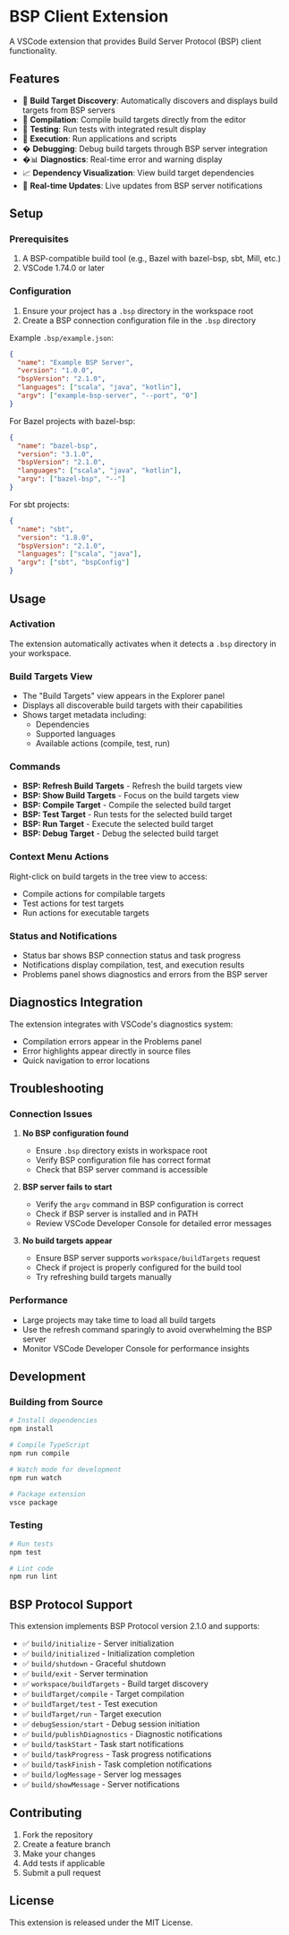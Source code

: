 # BSP Client Extension

A VSCode extension that provides Build Server Protocol (BSP) client functionality.

## Features

- 🎯 **Build Target Discovery**: Automatically discovers and displays build targets from BSP servers
- 🔨 **Compilation**: Compile build targets directly from the editor
- 🧪 **Testing**: Run tests with integrated result display
- 🏃 **Execution**: Run applications and scripts
- � **Debugging**: Debug build targets through BSP server integration
- �📊 **Diagnostics**: Real-time error and warning display
- 📈 **Dependency Visualization**: View build target dependencies
- 🔄 **Real-time Updates**: Live updates from BSP server notifications

## Setup

### Prerequisites

1. A BSP-compatible build tool (e.g., Bazel with bazel-bsp, sbt, Mill, etc.)
2. VSCode 1.74.0 or later

### Configuration

1. Ensure your project has a `.bsp` directory in the workspace root
2. Create a BSP connection configuration file in the `.bsp` directory

Example `.bsp/example.json`:
```json
{
  "name": "Example BSP Server",
  "version": "1.0.0",
  "bspVersion": "2.1.0",
  "languages": ["scala", "java", "kotlin"],
  "argv": ["example-bsp-server", "--port", "0"]
}
```

For Bazel projects with bazel-bsp:
```json
{
  "name": "bazel-bsp",
  "version": "3.1.0",
  "bspVersion": "2.1.0", 
  "languages": ["scala", "java", "kotlin"],
  "argv": ["bazel-bsp", "--"]
}
```

For sbt projects:
```json
{
  "name": "sbt",
  "version": "1.8.0",
  "bspVersion": "2.1.0",
  "languages": ["scala", "java"],
  "argv": ["sbt", "bspConfig"]
}
```

## Usage

### Activation

The extension automatically activates when it detects a `.bsp` directory in your workspace.

### Build Targets View

- The "Build Targets" view appears in the Explorer panel
- Displays all discoverable build targets with their capabilities
- Shows target metadata including:
  - Dependencies
  - Supported languages
  - Available actions (compile, test, run)

### Commands

- **BSP: Refresh Build Targets** - Refresh the build targets view
- **BSP: Show Build Targets** - Focus on the build targets view
- **BSP: Compile Target** - Compile the selected build target
- **BSP: Test Target** - Run tests for the selected build target  
- **BSP: Run Target** - Execute the selected build target
- **BSP: Debug Target** - Debug the selected build target

### Context Menu Actions

Right-click on build targets in the tree view to access:
- Compile actions for compilable targets
- Test actions for test targets  
- Run actions for executable targets

### Status and Notifications

- Status bar shows BSP connection status and task progress
- Notifications display compilation, test, and execution results
- Problems panel shows diagnostics and errors from the BSP server

## Diagnostics Integration

The extension integrates with VSCode's diagnostics system:
- Compilation errors appear in the Problems panel
- Error highlights appear directly in source files
- Quick navigation to error locations

## Troubleshooting

### Connection Issues

1. **No BSP configuration found**
   - Ensure `.bsp` directory exists in workspace root
   - Verify BSP configuration file has correct format
   - Check that BSP server command is accessible

2. **BSP server fails to start**
   - Verify the `argv` command in BSP configuration is correct
   - Check if BSP server is installed and in PATH
   - Review VSCode Developer Console for detailed error messages

3. **No build targets appear**
   - Ensure BSP server supports `workspace/buildTargets` request
   - Check if project is properly configured for the build tool
   - Try refreshing build targets manually

### Performance

- Large projects may take time to load all build targets
- Use the refresh command sparingly to avoid overwhelming the BSP server
- Monitor VSCode Developer Console for performance insights

## Development

### Building from Source

```bash
# Install dependencies
npm install

# Compile TypeScript
npm run compile

# Watch mode for development
npm run watch

# Package extension
vsce package
```

### Testing

```bash
# Run tests
npm test

# Lint code
npm run lint
```

## BSP Protocol Support

This extension implements BSP Protocol version 2.1.0 and supports:

- ✅ `build/initialize` - Server initialization
- ✅ `build/initialized` - Initialization completion
- ✅ `build/shutdown` - Graceful shutdown
- ✅ `build/exit` - Server termination
- ✅ `workspace/buildTargets` - Build target discovery
- ✅ `buildTarget/compile` - Target compilation
- ✅ `buildTarget/test` - Test execution
- ✅ `buildTarget/run` - Target execution
- ✅ `debugSession/start` - Debug session initiation
- ✅ `build/publishDiagnostics` - Diagnostic notifications
- ✅ `build/taskStart` - Task start notifications
- ✅ `build/taskProgress` - Task progress notifications
- ✅ `build/taskFinish` - Task completion notifications
- ✅ `build/logMessage` - Server log messages
- ✅ `build/showMessage` - Server notifications

## Contributing

1. Fork the repository
2. Create a feature branch
3. Make your changes
4. Add tests if applicable
5. Submit a pull request

## License

This extension is released under the MIT License.
